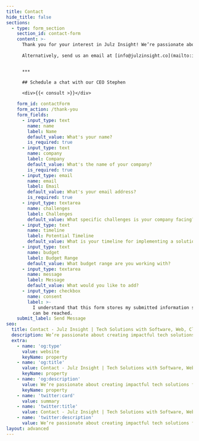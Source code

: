 ```yaml
---
title: Contact
hide_title: false
sections:
  - type: form_section
    section_id: contact-form
    content: >-
      Thank you for your interest in Julz Insight! We’re passionate about creating impactful tech solutions for businesses and individuals alike. Whether you’re looking for managed open-source solutions or custom tech services, we’re here to help. Reach out using the form below and discuss how we can collaborate.
    
      Alternatively, send us an email at [info@julzinsight.co](mailto:info@julzinsight.co).


      ***

      ## Schedule a chat with our CEO Stephen

      <div>{{< consult >}}</div>
    
    form_id: contactForm
    form_action: /thank-you
    form_fields:
      - input_type: text
        name: name
        label: Name
        default_value: What's your name?
        is_required: true
      - input_type: text
        name: company
        label: Company
        default_value: What's the name of your company?
        is_required: true
      - input_type: email
        name: email
        label: Email
        default_value: What's your email address?
        is_required: true
      - input_type: textarea
        name: challenges
        label: Challenges
        default_value: What specific challenges is your company facing?
      - input_type: text
        name: timeline
        label: Potential Timeline
        default_value: What is your timeline for implementing a solution?
      - input_type: text
        name: budget
        label: Budget Range
        default_value: What budget range are you working with?
      - input_type: textarea
        name: message
        label: Message
        default_value: What would you like to add?
      - input_type: checkbox
        name: consent
        label: >-
          I understand that this form stores my submitted information so I
          can be reached.
    submit_label: Send Message
seo:
  title: Contact - Julz Insight | Tech Solutions with Software, Web, Cloud & Digital Transformation Expertise
  description: We’re passionate about creating impactful tech solutions for businesses and individuals. Get in touch with us using the form below, and let’s discuss how we can collaborate.
  extra:
    - name: 'og:type'
      value: website
      keyName: property
    - name: 'og:title'
      value: Contact - Julz Insight | Tech Solutions with Software, Web, Cloud & Digital Transformation Expertise
      keyName: property
    - name: 'og:description'
      value: We’re passionate about creating impactful tech solutions for businesses and individuals. Get in touch with us using the form below, and let’s discuss how we can collaborate.
      keyName: property
    - name: 'twitter:card'
      value: summary
    - name: 'twitter:title'
      value: Contact - Julz Insight | Tech Solutions with Software, Web, Cloud & Digital Transformation Expertise
    - name: 'twitter:description'
      value: We’re passionate about creating impactful tech solutions for businesses and individuals. Get in touch with us using the form below, and let’s discuss how we can collaborate.
layout: advanced
---
```


